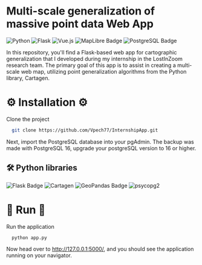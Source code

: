 # Multi-scale generalization of massive point data Web App

![Python](https://img.shields.io/badge/python-3670A0?style=for-the-badge&logo=python&logoColor=ffdd54)
![Flask](https://img.shields.io/badge/flask-%23000.svg?style=for-the-badge&logo=flask&logoColor=white)
![Vue.js](https://img.shields.io/badge/vuejs-%2335495e.svg?style=for-the-badge&logo=vuedotjs&logoColor=%234FC08D)
![MapLibre Badge](https://img.shields.io/badge/MapLibre-396CB2?logo=maplibre&logoColor=fff&style=for-the-badge)
![PostgreSQL Badge](https://img.shields.io/badge/PostgreSQL-4169E1?logo=postgresql&logoColor=fff&style=for-the-badge)

In this repository, you'll find a Flask-based web app for cartographic generalization that I developed during my internship in the LostInZoom research team. The primary goal of this app is to assist in creating a multi-scale web map, utilizing point generalization algorithms from the Python library, Cartagen.

# ⚙️ Installation ⚙️

Clone the project

```bash
  git clone https://github.com/Vpech77/InternshipApp.git
```

Next, import the PostgreSQL database into your pgAdmin.
The backup was made with PostgreSQL 16, upgrade your postgreSQL version to 16 or higher.

## 🛠 Python libraries

![Flask Badge](https://img.shields.io/badge/Flask-v2.2.5-0bacda?logo=flask&logoColor=fff&style=plastic)
![Cartagen](https://img.shields.io/badge/Cartagen-v1.0.0-blue?logo=python&logoColor=white&style=plastic)
![GeoPandas Badge](https://img.shields.io/badge/GeoPandas-v0.14.4-139C5A?logo=geopandas&logoColor=fff&style=plastic)
![psycopg2](https://img.shields.io/badge/psycopg2-v2.9.9-yellow?logo=python&logoColor=white&style=plastic)


# 🚀 Run 🚀

Run the application 

```python
  python app.py
```

Now head over to http://127.0.0.1:5000/, and you should see the application running on your navigator.



